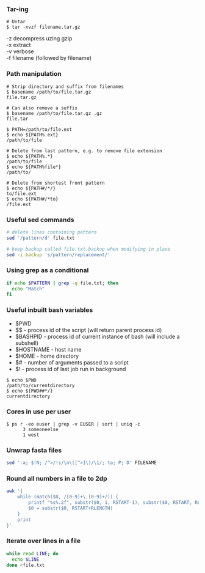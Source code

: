 ### Tar-ing
```console
# Untar
$ tar -xvzf filename.tar.gz
```
-z  decompress uzing gzip <br>
-x  extract <br>
-v  verbose <br>
-f  filename (followed by filename) <br>


### Path manipulation

``` console 
# Strip directory and suffix from filenames 
$ basename /path/to/file.tar.gz 
file.tar.gz

# Can also remove a suffix
$ basename /path/to/file.tar.gz .gz 
file.tar

$ PATH=/path/to/file.ext
$ echo ${PATH%.ext}
/path/to/file

# Delete from last pattern, e.g. to remove file extension
$ echo ${PATH%.*}
/path/to/file
$ echo ${PATH%file*}
/path/to/

# Delete from shortest front pattern
$ echo ${PATH#/*/}
to/file.ext
$ echo ${PATH#/*to}
/file.ext

```

### Useful sed commands

```bash
# delete lines containing pattern
sed '/pattern/d' file.txt

# keep backup called file.txt.backup when modifying in place
sed -i.backup 's/pattern/replacement/' 


```

### Using grep as a conditional 
```bash 
if echo $PATTERN | grep -q file.txt; then 
  echo "Match"
fi 

```


### Useful inbuilt bash variables
- $PWD
- $$         - process id of the script (will return parent process id)
- $BASHPID   - process id of current instance of bash (will include a subshell)
- $HOSTNAME  - host name
- $HOME      - home directory
- $#         - number of arguments passed to a script
- $!         - process id of last job run in background
```console
$ echo $PWD
/path/to/currentdirectory
$ echo ${PWD##*/}
currentdirectory
```

### Cores in use per user
```console
$ ps r -eo euser | grep -v EUSER | sort | uniq -c
      3 someoneelse
      1 west
```

### Unwrap fasta files
``` bash
sed ':a; $!N; /^>/!s/\n\([^>]\)/\1/; ta; P; D' FILENAME
```

### Round all numbers in a file to 2dp
```bash
awk '{
    while (match($0, /[0-9]+\.[0-9]+/)) {
        printf "%s%.2f", substr($0, 1, RSTART-1), substr($0, RSTART, RLENGTH)
        $0 = substr($0, RSTART+RLENGTH)
    }
    print
}'
```

### Iterate over lines in a file

```bash
while read LINE; do
  echo $LINE
done <file.txt

```



